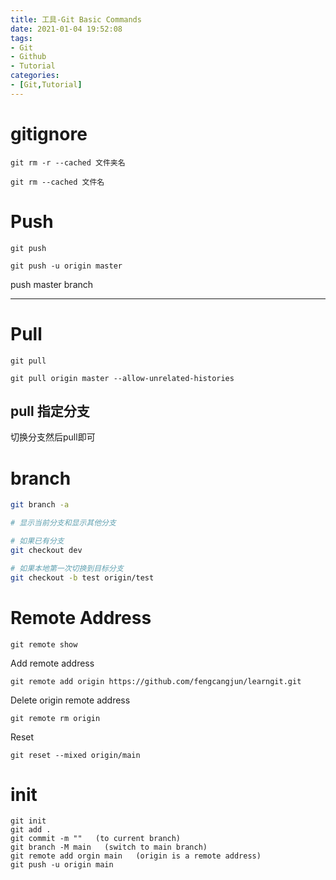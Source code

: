 ```yaml
---
title: 工具-Git Basic Commands
date: 2021-01-04 19:52:08
tags:
- Git
- Github
- Tutorial
categories:
- [Git,Tutorial]
---
```




# gitignore

```
git rm -r --cached 文件夹名
```

```
git rm --cached 文件名
```





# Push

```
git push
```

```
git push -u origin master
```

push master branch



---

# Pull

```
git pull
```





```
git pull origin master --allow-unrelated-histories
```





## pull 指定分支

切换分支然后pull即可



# branch

```bash
git branch -a

# 显示当前分支和显示其他分支
```



```bash
# 如果已有分支
git checkout dev

# 如果本地第一次切换到目标分支
git checkout -b test origin/test
```



# Remote Address

```
git remote show
```



Add remote address

```
git remote add origin https://github.com/fengcangjun/learngit.git
```



Delete origin remote address

```
git remote rm origin
```



Reset

```
git reset --mixed origin/main
```



# init 

```
git init
git add .
git commit -m ""   (to current branch)
git branch -M main   (switch to main branch)
git remote add orgin main   (origin is a remote address)
git push -u origin main
```

